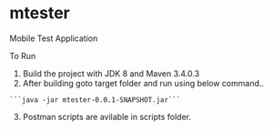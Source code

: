 # mtester
Mobile Test Application

To Run
  1. Build the project with JDK 8 and Maven 3.4.0.3
  2. After building goto target folder and run using below command..
  
    ```java -jar mtester-0.0.1-SNAPSHOT.jar```
  3. Postman scripts are avilable in scripts folder.
  
